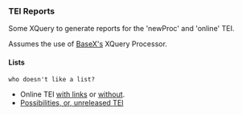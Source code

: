 ### TEI Reports ###

Some XQuery to generate reports for the 'newProc' and 'online' TEI.

Assumes the use of [BaseX's](http://basex.org) XQuery Processor.

#### Lists ####
`who doesn't like a list?`

* Online TEI [with links](online-with-links.md) or [without](online.md).
* [Possibilities, or, unreleased TEI](unreleased.md)
